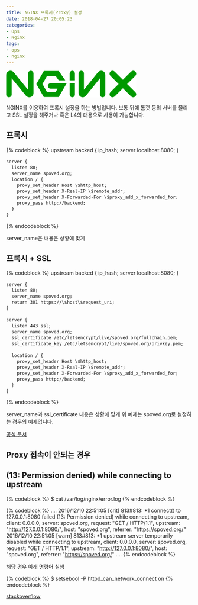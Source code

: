 ```yaml
---
title: NGINX 프록시(Proxy) 설정
date: 2018-04-27 20:05:23
categories:
- Ops
- Nginx
tags:
- ops
- nginx
---
```

![](/images/nginx/nginx.png)

NGINX를 이용하여 프록시 설정을 하는 방법입니다.
보통 뒤에 톰캣 등의 서버를 물리고 SSL 설정을 해주거나 혹은 L4의 대용으로 사용이 가능합니다.

## 프록시

{% codeblock %}
    upstream backed {
      ip_hash;
      server localhost:8080;
    }
    
    server {
      listen 80;
      server_name spoved.org;
      location / {
        proxy_set_header Host \$http_host;
        proxy_set_header X-Real-IP \$remote_addr;
        proxy_set_header X-Forwarded-For \$proxy_add_x_forwarded_for;
        proxy_pass http://backend;
      }
    }
{% endcodeblock %}
    
server_name은 내용은 상황에 맞게

## 프록시 + SSL

{% codeblock %}
    upstream backed {
      ip_hash;
      server localhost:8080;
    }
    
    server {
      listen 80;
      server_name spoved.org;
      return 301 https://\$host\$request_uri;
    }
    
    server {
      listen 443 ssl;
      server_name spoved.org;
      ssl_certificate /etc/letsencrypt/live/spoved.org/fullchain.pem;
      ssl_certificate_key /etc/letsencrypt/live/spoved.org/privkey.pem;
    
      location / {
        proxy_set_header Host \$http_host;
        proxy_set_header X-Real-IP \$remote_addr;
        proxy_set_header X-Forwarded-For \$proxy_add_x_forwarded_for;
        proxy_pass http://backend;
      }
    }
{% endcodeblock %}

server_name과 ssl_certificate 내용은 상황에 맞게
위 예제는 spoved.org로 설정하는 경우의 예제입니다.

[공식 문서](https://docs.nginx.com/nginx/admin-guide/web-server/reverse-proxy/)

## Proxy 접속이 안되는 경우

## (13: Permission denied) while connecting to upstream

{% codeblock %}
    $ cat /var/log/nginx/error.log
{% endcodeblock %}

{% codeblock %}
    ....
    2016/12/10 22:51:05 [crit] 813#813: *1 connect() to 127.0.0.1:8080 failed (13: Permission denied) while connecting to upstream, client: 0.0.0.0, server: spoved.org, request: "GET / HTTP/1.1", upstream: "http://127.0.0.1:8080/", host: "spoved.org", referrer: "https://spoved.org/"
    2016/12/10 22:51:05 [warn] 813#813: *1 upstream server temporarily disabled while connecting to upstream, client: 0.0.0.0, server: spoved.org, request: "GET / HTTP/1.1", upstream: "http://127.0.0.1:8080/", host: "spoved.org", referrer: "https://spoved.org/"
    ....
{% endcodeblock %}

해당 경우 아래 명령어 실행

{% codeblock %}
    $ setsebool -P httpd_can_network_connect on
{% endcodeblock %}

[stackoverflow](https://stackoverflow.com/questions/23948527/13-permission-denied-while-connecting-to-upstreamnginx)